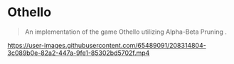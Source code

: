 # Othello

> An implementation of the game Othello utilizing Alpha-Beta Pruning .



https://user-images.githubusercontent.com/65489091/208314804-3c089b0e-82a2-447a-9fe1-85302bd5702f.mp4


